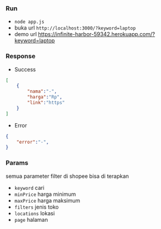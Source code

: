 ### Run
- `node app.js`
- buka url `http://localhost:3000/?keyword=laptop`
- demo url https://infinite-harbor-59342.herokuapp.com/?keyword=laptop

### Response
- Success
```json
[
    {
        "nama":"-",
        "harga":"Rp",
        "link":"https"
    }
]
```

- Error
```json
{
    "error":"-",
}
```


### Params

semua parameter filter di shopee bisa di terapkan

- `keyword` cari
- `minPrice` harga minimum
- `maxPrice` harga maksimum
- `filters` jenis toko
- `locations` lokasi
- `page` halaman